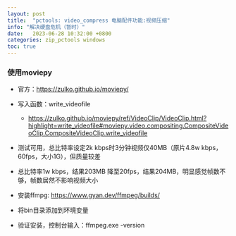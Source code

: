 ```yaml
---
layout: post
title:  "pctools: video_compress 电脑配件功能:视频压缩"
info: "解决硬盘危机（暂时）"
date:   2023-06-28 10:32:00 +0800
categories: zip_pctools windows
toc: true
---
```



### 使用moviepy
- 官方：https://zulko.github.io/moviepy/
- 写入函数：write_videofile
  - https://zulko.github.io/moviepy/ref/VideoClip/VideoClip.html?highlight=write_videofile#moviepy.video.compositing.CompositeVideoClip.CompositeVideoClip.write_videofile
    
- 测试可用，总比特率设定2k kbps时3分钟视频仅40MB（原片4.8w kbps，60fps，大小1G），但质量较差
- 总比特率1w kbps，结果203MB
降至20fps，结果204MB，明显感觉帧数不够，帧数居然不影响视频大小

- 安装ffmpg: https://www.gyan.dev/ffmpeg/builds/
- 将bin目录添加到环境变量
- 验证安装，控制台输入：ffmpeg.exe -version



